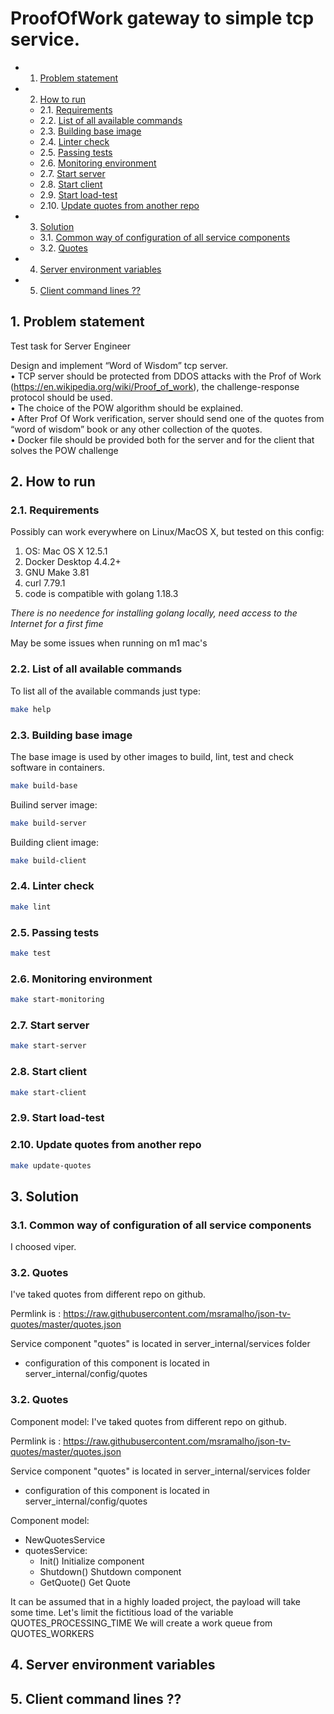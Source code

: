 # ProofOfWork gateway to simple tcp service.

<!-- vscode-markdown-toc -->
* 1. [Problem statement](#Problemstatement)
* 2. [How to run](#Howtorun)
	* 2.1. [Requirements](#Requirements)
	* 2.2. [List of all available commands](#Listofallavailablecommands)
	* 2.3. [Building base image](#Buildingbaseimage)
	* 2.4. [Linter check](#Lintercheck)
	* 2.5. [Passing tests](#Passingtests)
	* 2.6. [Monitoring environment](#Monitoringenvironment)
	* 2.7. [Start server](#Startserver)
	* 2.8. [Start client](#Startclient)
	* 2.9. [Start load-test](#Startload-test)
	* 2.10. [Update quotes from another repo](#Updatequotesfromanotherrepo)
* 3. [Solution](#Solution)
	* 3.1. [Common way of configuration of all service components](#Commonwayofconfigurationofallservicecomponents)
	* 3.2. [Quotes](#Quotes)
* 4. [Server environment variables](#Serverenvironmentvariables)
* 5. [Client command lines ??](#Clientcommandlines)

<!-- vscode-markdown-toc-config
	numbering=true
	autoSave=true
	/vscode-markdown-toc-config -->
<!-- /vscode-markdown-toc -->


##  1. <a name='Problemstatement'></a>Problem statement

Test task for Server Engineer

Design and implement “Word of Wisdom” tcp server.  
 • TCP server should be protected from DDOS attacks with the Prof of Work (https://en.wikipedia.org/wiki/Proof_of_work), the challenge-response protocol should be used.  
 • The choice of the POW algorithm should be explained.  
 • After Prof Of Work verification, server should send one of the quotes from “word of wisdom” book or any other collection of the quotes.  
 • Docker file should be provided both for the server and for the client that solves the POW challenge

##  2. <a name='Howtorun'></a>How to run

###  2.1. <a name='Requirements'></a>Requirements

Possibly can work everywhere on Linux/MacOS X, but tested on this config:

1. OS: Mac OS X 12.5.1
3. Docker Desktop 4.4.2+
4. GNU Make 3.81
5. curl 7.79.1
6. code is compatible with golang 1.18.3

*There is no needence for installing golang locally, need access to the Internet for a first fime*

May be some issues when running on m1 mac's
###  2.2. <a name='Listofallavailablecommands'></a>List of all available commands

To list all of the available commands just type:

```bash
make help
```

###  2.3. <a name='Buildingbaseimage'></a>Building base image

The base image is used by other images to build, lint, test and check software in containers.

```bash
make build-base
```

Builind server image:

```bash
make build-server
```

Building client image:

```bash
make build-client
```

###  2.4. <a name='Lintercheck'></a>Linter check

```bash
make lint
```

###  2.5. <a name='Passingtests'></a>Passing tests

```bash
make test
```

###  2.6. <a name='Monitoringenvironment'></a>Monitoring environment


```bash
make start-monitoring
```

###  2.7. <a name='Startserver'></a>Start server

```bash
make start-server
```

###  2.8. <a name='Startclient'></a>Start client

```bash
make start-client
```

###  2.9. <a name='Startload-test'></a>Start load-test


###  2.10. <a name='Updatequotesfromanotherrepo'></a>Update quotes from another repo

```bash
make update-quotes
```

##  3. <a name='Solution'></a>Solution

###  3.1. <a name='Commonwayofconfigurationofallservicecomponents'></a>Common way of configuration of all service components

I choosed viper.

###  3.2. <a name='Quotes'></a>Quotes

I've taked quotes from different repo on github.

Permlink is : https://raw.githubusercontent.com/msramalho/json-tv-quotes/master/quotes.json

Service component "quotes" is located in server_internal/services folder

- configuration of this component is located in server_internal/config/quotes
###  3.2. <a name='Quotes'></a>Quotes

Component model:
I've taked quotes from different repo on github.

Permlink is : https://raw.githubusercontent.com/msramalho/json-tv-quotes/master/quotes.json

Service component "quotes" is located in server_internal/services folder

- configuration of this component is located in server_internal/config/quotes

Component model:

- NewQuotesService
- quotesService:
  - Init() Initialize component
  - Shutdown() Shutdown component
  - GetQuote() Get Quote

It can be assumed that in a highly loaded project, the payload will take some time.
Let's limit the fictitious load of the variable QUOTES_PROCESSING_TIME
We will create a work queue from QUOTES_WORKERS


##  4. <a name='Serverenvironmentvariables'></a>Server environment variables

##  5. <a name='Clientcommandlines'></a>Client command lines ??


